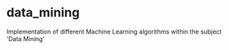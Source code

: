 # data_mining
Implementation of different Machine Learning algorithms within the subject 'Data Mining'
